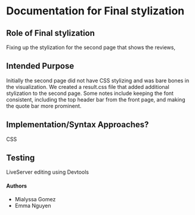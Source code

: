 # Documentation for Final stylization
## Role of Final stylization

Fixing up the stylization for the second page that shows the reviews, 

## Intended Purpose

Initially the second page did not have CSS stylizing and was bare bones in the visualization. We created a result.css file that 
added additional stylization to the second page. Some notes include keeping the font consistent, including the top header bar
from the front page, and making the quote bar more prominent.


## Implementation/Syntax Approaches?

CSS

## Testing

LiveServer editing using Devtools

#### Authors

-   Mialyssa Gomez
-   Emma Nguyen